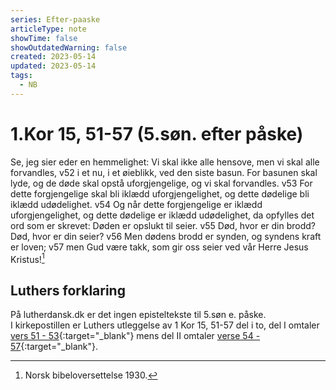 ```yaml
---
series: Efter-paaske
articleType: note
showTime: false
showOutdatedWarning: false
created: 2023-05-14
updated: 2023-05-14
tags:
  - NB
---
```


# 1.Kor 15, 51-57 (5.søn. efter påske)
Se, jeg sier eder en hemmelighet: Vi skal ikke alle hensove, men vi skal alle forvandles, v52 i et nu, i et øieblikk, ved den siste basun. For basunen skal lyde, og de døde skal opstå uforgjengelige, og vi skal forvandles. v53 For dette forgjengelige skal bli iklædd uforgjengelighet, og dette dødelige bli iklædd udødelighet. v54 Og når dette forgjengelige er iklædd uforgjengelighet, og dette dødelige er iklædd udødelighet, da opfylles det ord som er skrevet: Døden er opslukt til seier. v55 Død, hvor er din brodd? Død, hvor er din seier? v56 Men dødens brodd er synden, og syndens kraft er loven; v57 men Gud være takk, som gir oss seier ved vår Herre Jesus Kristus![^1]

## Luthers forklaring
På lutherdansk.dk er det ingen episteltekste til 5.søn e. påske.  
I kirkepostillen er Luthers utleggelse av 1 Kor 15, 51-57 del i to, del I omtaler [vers 51 - 53](https://www.nb.no/items/1ac135aafa043b78d331eaabe3acb866?page=989){:target="_blank"} mens del II omtaler [verse 54 - 57](https://www.nb.no/items/1ac135aafa043b78d331eaabe3acb866?page=999){:target="_blank"}.

[^1]: Norsk bibeloversettelse 1930.
<!-- 
Dr. Martin Luther's Church-Postil 
Original source: https://www.lutherdansk.dk
by Priest Finn B. Andersen.
Copied and processed into md-format 
by lovkyndig 2023.
-->